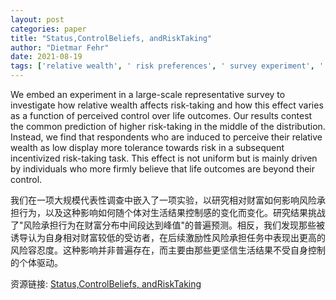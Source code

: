 ```yaml
---
layout: post
categories: paper
title: "Status,ControlBeliefs, andRiskTaking"
author: "Dietmar Fehr"
date: 2021-08-19
tags: ['relative wealth', ' risk preferences', ' survey experiment', ' locus of control']
---
```


We embed an experiment in a large-scale representative survey to investigate how relative wealth affects risk-taking and how this effect varies as a function of perceived control over life outcomes. Our results contest the common prediction of higher risk-taking in the middle of the distribution. Instead, we find that respondents who are induced to perceive their relative wealth as low display more tolerance towards risk in a subsequent incentivized risk-taking task. This effect is not uniform but is mainly driven by individuals who more firmly believe that life outcomes are beyond their control.

我们在一项大规模代表性调查中嵌入了一项实验，以研究相对财富如何影响风险承担行为，以及这种影响如何随个体对生活结果控制感的变化而变化。研究结果挑战了"风险承担行为在财富分布中间段达到峰值"的普遍预测。相反，我们发现那些被诱导认为自身相对财富较低的受访者，在后续激励性风险承担任务中表现出更高的风险容忍度。这种影响并非普遍存在，而主要由那些更坚信生活结果不受自身控制的个体驱动。

资源链接: [Status,ControlBeliefs, andRiskTaking](https://papers.ssrn.com/sol3/papers.cfm?abstract_id=3907737)
